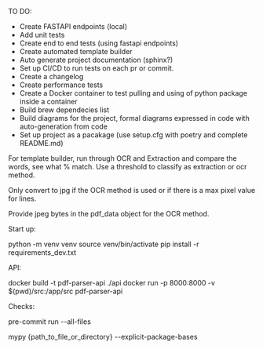 TO DO:

- Create FASTAPI endpoints (local)
- Add unit tests
- Create end to end tests (using fastapi endpoints)
- Create automated template builder
- Auto generate project documentation (sphinx?)
- Set up CI/CD to run tests on each pr or commit.
- Create a changelog
- Create performance tests
- Create a Docker container to test pulling and using of python package inside a container
- Build brew dependecies list
- Build diagrams for the project, formal diagrams expressed in code with auto-generation from code
- Set up project as a pacakage (use setup.cfg with poetry and complete README.md)


For template builder, run through OCR and Extraction and compare the words, see what % match. Use a threshold to classify as extraction or ocr method.

Only convert to jpg if the OCR method is used or if there is a max pixel value for lines.

Provide jpeg bytes in the pdf_data object for the OCR method.


Start up:

python -m venv venv
source venv/bin/activate
pip install -r requirements_dev.txt

API:

docker build -t pdf-parser-api ./api
docker run -p 8000:8000 -v $(pwd)/src:/app/src pdf-parser-api

Checks:

pre-commit run --all-files

mypy {path_to_file_or_directory} --explicit-package-bases
